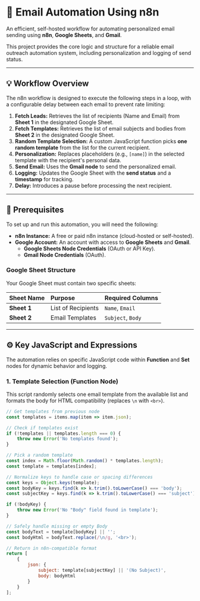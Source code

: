 # 📧 Email Automation Using n8n

An efficient, self-hosted workflow for automating personalized email sending using **n8n**, **Google Sheets**, and **Gmail**.

This project provides the core logic and structure for a reliable email outreach automation system, including personalization and logging of send status.

---

## 💡 Workflow Overview

The n8n workflow is designed to execute the following steps in a loop, with a configurable delay between each email to prevent rate limiting:

1.  **Fetch Leads:** Retrieves the list of recipients (Name and Email) from **Sheet 1** in the designated Google Sheet.
2.  **Fetch Templates:** Retrieves the list of email subjects and bodies from **Sheet 2** in the designated Google Sheet.
3.  **Random Template Selection:** A custom JavaScript function picks **one random template** from the list for the current recipient.
4.  **Personalization:** Replaces placeholders (e.g., `[name]`) in the selected template with the recipient's personal data.
5.  **Send Email:** Uses the **Gmail node** to send the personalized email.
6.  **Logging:** Updates the Google Sheet with the **send status** and a **timestamp** for tracking.
7.  **Delay:** Introduces a pause before processing the next recipient.

---

## 📌 Prerequisites

To set up and run this automation, you will need the following:

* **n8n Instance:** A free or paid n8n instance (cloud-hosted or self-hosted).
* **Google Account:** An account with access to **Google Sheets** and **Gmail**.
    * **Google Sheets Node Credentials** (OAuth or API Key).
    * **Gmail Node Credentials** (OAuth).

### Google Sheet Structure

Your Google Sheet must contain two specific sheets:

| Sheet Name | Purpose | Required Columns |
| :--- | :--- | :--- |
| **Sheet 1** | List of Recipients | `Name`, `Email` |
| **Sheet 2** | Email Templates | `Subject`, `Body` |

---

## ⚙️ Key JavaScript and Expressions

The automation relies on specific JavaScript code within **Function** and **Set** nodes for dynamic behavior and logging.

### 1. Template Selection (Function Node)

This script randomly selects one email template from the available list and formats the body for HTML compatibility (replaces `\n` with `<br>`).

```javascript
// Get templates from previous node
const templates = items.map(item => item.json);

// Check if templates exist
if (!templates || templates.length === 0) {
    throw new Error('No templates found');
}

// Pick a random template
const index = Math.floor(Math.random() * templates.length);
const template = templates[index];

// Normalize keys to handle case or spacing differences
const keys = Object.keys(template);
const bodyKey = keys.find(k => k.trim().toLowerCase() === 'body');
const subjectKey = keys.find(k => k.trim().toLowerCase() === 'subject');

if (!bodyKey) {
    throw new Error('No "Body" field found in template');
}

// Safely handle missing or empty Body
const bodyText = template[bodyKey] || '';
const bodyHtml = bodyText.replace(/\n/g, '<br>');

// Return in n8n-compatible format
return [
    {
        json: {
            subject: template[subjectKey] || '(No Subject)',
            body: bodyHtml
        }
    }
];



